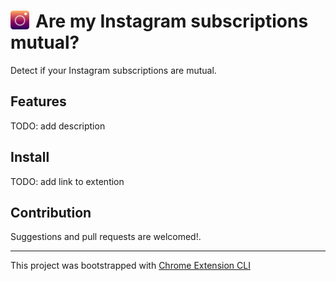 # <img src="public/icons/128.png" width="30" align="left" style="margin-right: 10px;"> Are my Instagram subscriptions mutual?

Detect if your Instagram subscriptions are mutual.

## Features 
TODO: add description

## Install 
TODO: add link to extention
<!---
[**Chrome** extension]()
-->

## Contribution

Suggestions and pull requests are welcomed!.

---

This project was bootstrapped with [Chrome Extension CLI](https://github.com/dutiyesh/chrome-extension-cli)

